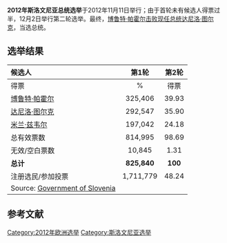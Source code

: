 **2012年斯洛文尼亚总统选举**于2012年11月11日举行；由于首轮未有候选人得票过半，12月2日举行第二轮选举。最终，[博鲁特·帕霍尔击败现任总统](../Page/博鲁特·帕霍尔.md "wikilink")[达尼洛·图尔克](../Page/达尼洛·图尔克.md "wikilink")，当选总统。

## 选举结果

| 候选人                                                                                        |     第1轮     |   第2轮   |
| :----------------------------------------------------------------------------------------- | :---------: | :-----: |
| 得票                                                                                         |      %      |   得票    |
| [博鲁特·帕霍尔](../Page/博鲁特·帕霍尔.md "wikilink")                                                   |   325,406   |  39.93  |
| [达尼洛·图尔克](../Page/达尼洛·图尔克.md "wikilink")                                                   |   292,547   |  35.90  |
| [米兰·兹韦尔](https://zh.wikipedia.org/wiki/米兰·兹韦尔 "wikilink")                                  |   197,042   |  24.18  |
| 总有效票数                                                                                      |   814,995   |  98.69  |
| 无效/空白票数                                                                                    |   10,845    |  1.31   |
| **总计**                                                                                     | **825,840** | **100** |
| 注册选民/参加投票                                                                                  |  1,711,779  |  48.24  |
| Source: [Government of Slovenia](https://archive.is/20121224234232/volitve.gov.si/vp2012/) |             |         |

## 参考文献

[Category:2012年欧洲选举](https://zh.wikipedia.org/wiki/Category:2012年欧洲选举 "wikilink")
[Category:斯洛文尼亚选举](https://zh.wikipedia.org/wiki/Category:斯洛文尼亚选举 "wikilink")